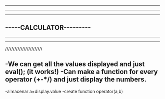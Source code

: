 ------------------------
***********************
------------------------
-----CALCULATOR---------
------------------------
************************
------------------------
////////////////////////


-We can get all the values displayed and just eval(); (it works!)
-Can make a function for every operator (+-*/) and just display the numbers.
-




-almacenar a=display.value
-create function operator(a,b)
 